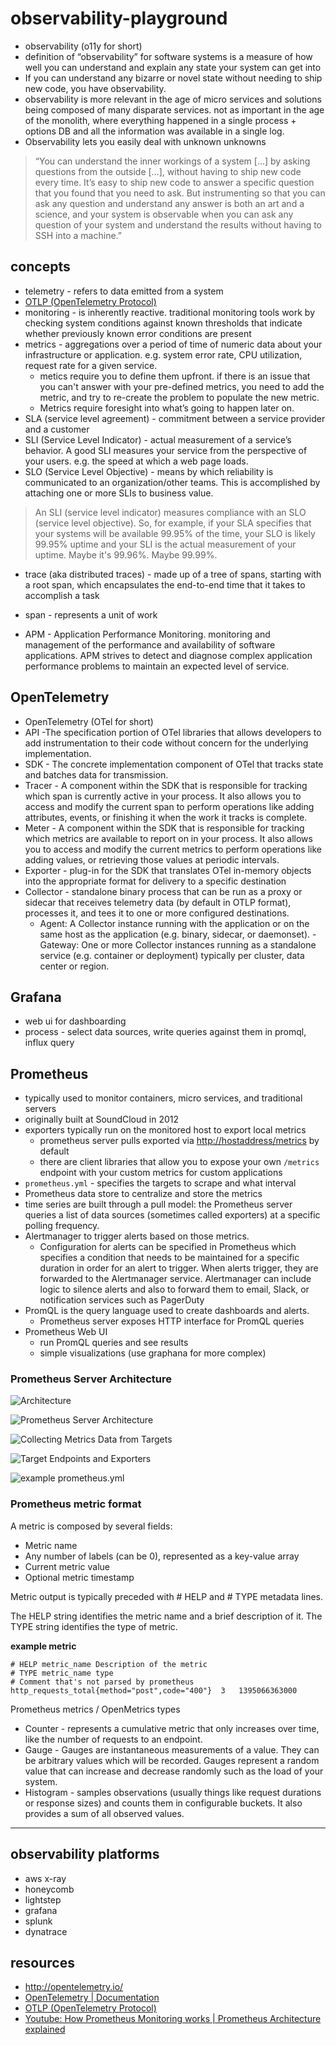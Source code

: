 # observability-playground

- observability (o11y for short)
- definition of “observability” for software systems is a measure of how well you can understand and explain any state your system can get into
- If you can understand any bizarre or novel state without needing to ship new code, you have observability.
- observability is more relevant in the age of micro services and solutions being composed of many disparate services.  not as important in the age of the monolith, where everything happened in a single process + options DB and all the information was available in a single log.
- Observability lets you easily deal with unknown unknowns

> “You can understand the inner workings of a system […] by asking questions from the outside […], without having to ship new code every time. It’s easy to ship new code to answer a specific question that you found that you need to ask. But instrumenting so that you can ask any question and understand any answer is both an art and a science, and your system is observable when you can ask any question of your system and understand the results without having to SSH into a machine.”

## concepts

- telemetry - refers to data emitted from a system
- [OTLP (OpenTelemetry Protocol)](https://github.com/open-telemetry/opentelemetry-specification/blob/main/specification/protocol/otlp.md)
- monitoring - is inherently reactive.  traditional monitoring tools work by checking system conditions against known thresholds that indicate whether previously known error conditions are present
- metrics - aggregations over a period of time of numeric data about your infrastructure or application. e.g. system error rate, CPU utilization, request rate for a given service.
  - metics require you to define them upfront.  if there is an issue that you can't answer with your pre-defined metrics, you need to add the metric, and try to re-create the problem to populate the new metric.
  - Metrics require foresight into what’s going to happen later on.
- SLA (service level agreement) - commitment between a service provider and a customer
- SLI (Service Level Indicator) - actual measurement of a service’s behavior. A good SLI measures your service from the perspective of your users. e.g. the speed at which a web page loads.
- SLO (Service Level Objective) - means by which reliability is communicated to an organization/other teams. This is accomplished by attaching one or more SLIs to business value.

> An SLI (service level indicator) measures compliance with an SLO (service level objective). So, for example, if your SLA specifies that your systems will be available 99.95% of the time, your SLO is likely 99.95% uptime and your SLI is the actual measurement of your uptime. Maybe it's 99.96%. Maybe 99.99%.

- trace (aka  distributed traces) - made up of a tree of spans, starting with a root span, which encapsulates the end-to-end time that it takes to accomplish a task
- span - represents a unit of work

- APM - Application Performance Monitoring.  monitoring and management of the performance and availability of software applications. APM strives to detect and diagnose complex application performance problems to maintain an expected level of service.

## OpenTelemetry

- OpenTelemetry (OTel for short)
- API -The specification portion of OTel libraries that allows developers to add instrumentation to their code without concern for the underlying implementation.
- SDK - The concrete implementation component of OTel that tracks state and batches data for transmission.
- Tracer - A component within the SDK that is responsible for tracking which span is currently active in your process. It also allows you to access and modify the current span to perform operations like adding attributes, events, or finishing it when the work it tracks is complete.
- Meter - A component within the SDK that is responsible for tracking which metrics are available to report on in your process. It also allows you to access and modify the current metrics to perform operations like adding values, or retrieving those values at periodic intervals.
- Exporter - plug-in for the SDK that translates OTel in-memory objects into the appropriate format for delivery to a specific destination
- Collector - standalone binary process that can be run as a proxy or sidecar that receives telemetry data (by default in OTLP format), processes it, and tees it to one or more configured destinations.
  - Agent: A Collector instance running with the application or on the same host as the application (e.g. binary, sidecar, or daemonset).
  -Gateway: One or more Collector instances running as a standalone service (e.g. container or deployment) typically per cluster, data center or region.

## Grafana

- web ui for dashboarding
- process - select data sources, write queries against them in promql, influx query

## Prometheus

- typically used to monitor containers, micro services, and traditional servers
- originally built at SoundCloud in 2012
- exporters typically run on the monitored host to export local metrics
  - prometheus server pulls exported via <http://hostaddress/metrics> by default
  - there are client libraries that allow you to expose your own `/metrics` endpoint with your custom metrics for custom applications
- `prometheus.yml` - specifies the targets to scrape and what interval
- Prometheus data store to centralize and store the metrics
- time series are built through a pull model: the Prometheus server queries a list of data sources (sometimes called exporters) at a specific polling frequency.
- Alertmanager to trigger alerts based on those metrics.
  - Configuration for alerts can be specified in Prometheus which specifies a condition that needs to be maintained for a specific duration in order for an alert to trigger. When alerts trigger, they are forwarded to the Alertmanager service. Alertmanager can include logic to silence alerts and also to forward them to email, Slack, or notification services such as PagerDuty
- PromQL is the query language used to create dashboards and alerts.
  - Prometheus server exposes HTTP interface for PromQL queries
- Prometheus Web UI
  - run PromQL queries and see results
  - simple visualizations (use graphana for more complex)

### Prometheus Server Architecture

![Architecture](https://prometheus.io/assets/architecture.png)

![Prometheus Server Architecture](https://www.evernote.com/l/AAFumws8BphBgIacEtdebi8RtHEkWvGNozQB/image.png)

![Collecting Metrics Data from Targets](https://www.evernote.com/l/AAFz2jsYwEZOnqFFKE5n_qOtaFN5ZuhearYB/image.png)

![Target Endpoints and Exporters](https://www.evernote.com/l/AAFvcfc1LGdOjqG-CzynYfKIvIxFN8zhpSwB/image.png)

![example prometheus.yml](https://www.evernote.com/l/AAGqafVqe3FA045-ITnQbfNaENIXHV6GGNkB/image.png)

### Prometheus metric format

A metric is composed by several fields:

- Metric name
- Any number of labels (can be 0), represented as a key-value array
- Current metric value
- Optional metric timestamp

Metric output is typically preceded with # HELP and # TYPE metadata lines.

The HELP string identifies the metric name and a brief description of it. The TYPE string identifies the type of metric.

**example metric**

```
# HELP metric_name Description of the metric
# TYPE metric_name type
# Comment that's not parsed by prometheus
http_requests_total{method="post",code="400"}  3   1395066363000
```

Prometheus metrics / OpenMetrics types

- Counter - represents a cumulative metric that only increases over time, like the number of requests to an endpoint.
- Gauge - Gauges are instantaneous measurements of a value. They can be arbitrary values which will be recorded.  Gauges represent a random value that can increase and decrease randomly such as the load of your system.
- Histogram - samples observations (usually things like request durations or response sizes) and counts them in configurable buckets. It also provides a sum of all observed values.

---

## observability platforms

- aws x-ray
- honeycomb
- lightstep
- grafana
- splunk
- dynatrace

## resources

- http://opentelemetry.io/
- [OpenTelemetry | Documentation](https://opentelemetry.io/docs/)
- [OTLP (OpenTelemetry Protocol)](https://github.com/open-telemetry/opentelemetry-specification/blob/main/specification/protocol/otlp.md)
- [Youtube: How Prometheus Monitoring works | Prometheus Architecture explained](https://www.youtube.com/watch?v=h4Sl21AKiDg)